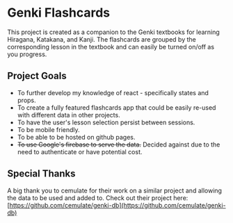 # Genki Flashcards

This project is created as a companion to the Genki textbooks for learning Hiragana, Katakana, and Kanji.
The flashcards are grouped by the corresponding lesson in the textbook and can easily be turned on/off as you progress.

## Project Goals

- To further develop my knowledge of react - specifically states and props.
- To create a fully featured flashcards app that could be easily re-used with different data in other projects.
- To have the user's lesson selection persist between sessions.
- To be mobile friendly.
- To be able to be hosted on github pages.
- ~~To use Google's firebase to serve the data.~~ Decided against due to the need to authenticate or have potential cost.

## Special Thanks

A big thank you to cemulate for their work on a similar project and allowing the data to be used and added to.
Check out their project here:
[https://github.com/cemulate/genki-db](https://github.com/cemulate/genki-db)
